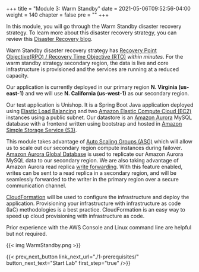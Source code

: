 +++
title = "Module 3: Warm Standby"
date = 2021-05-06T09:52:56-04:00
weight = 140
chapter = false
pre = ""
+++

In this module, you will go through the Warm Standby disaster recovery strategy. To learn more about this disaster recovery strategy, you can review this [Disaster Recovery blog](https://aws.amazon.com/blogs/architecture/disaster-recovery-dr-architecture-on-aws-part-iii-pilot-light-and-warm-standby/).

Warm Standby disaster recovery strategy has [Recovery Point Objective(RPO) / Recovery Time Objective (RTO)](https://docs.aws.amazon.com/wellarchitected/latest/reliability-pillar/disaster-recovery-dr-objectives.html) _within minutes_. For the warm standby strategy secondary region, the data is live and core infrastructure is provisioned and the services are running at a reduced capacity.

Our application is currently deployed in our primary region **N. Virginia (us-east-1)** and we will use **N. California (us-west-1)** as our secondary region.

Our test application is Unishop. It is a Spring Boot Java application deployed using [Elastic Load Balancing](https://aws.amazon.com/elasticloadbalancing/) and two [Amazon Elastic Compute Cloud (EC2)](https://aws.amazon.com/ec2) instances using a public subnet.  Our datastore is an [Amazon Aurora](https://aws.amazon.com/rds/aurora/) MySQL database with a frontend written using bootstrap and hosted in [Amazon Simple Storage Service (S3)](https://aws.amazon.com/pm/serv-s3).  

This module takes advantage of [Auto Scaling Groups (ASG)](https://docs.aws.amazon.com/autoscaling/ec2/userguide/auto-scaling-groups.html) which will allow us to scale out our secondary region compute instances during failover. [Amazon Aurora Global Database](https://aws.amazon.com/rds/aurora/global-database/) is used to replicate our Amazon Aurora MySQL data to our secondary region. We are also taking advantage of Amazon Aurora read replica [write forwarding](https://docs.aws.amazon.com/AmazonRDS/latest/AuroraUserGuide/aurora-global-database-write-forwarding.html). With this feature enabled, writes can be sent to a read replica in a secondary region, and will be seamlessly forwarded to the writer in the primary region over a secure communication channel.

[CloudFormation](https://aws.amazon.com/cloudformation/) will be used to configure the infrastructure and deploy the application. Provisioning your infrastructure with infrastructure as code (IaC) methodologies is a best practice. CloudFormation is an easy way to speed up cloud provisioning with infrastructure as code.

Prior experience with the AWS Console and Linux command line are helpful but not required.

{{< img WarmStandby.png >}}

{{< prev_next_button link_next_url="./1-prerequisites/" button_next_text="Start Lab" first_step="true" />}}

